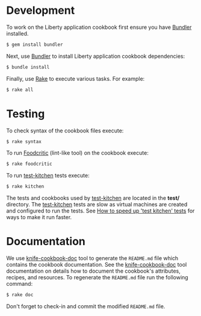# Development

To work on the Liberty application cookbook first ensure you have [Bundler][] installed.

```bash
$ gem install bundler
```

Next, use [Bundler][] to install Liberty application cookbook dependencies:

```bash
$ bundle install
```

Finally, use [Rake][] to execute various tasks. For example:

```bash
$ rake all
```

[Bundler]: http://bundler.io/
[Rake]: http://rake.rubyforge.org/

# Testing

To check syntax of the cookbook files execute:

```bash
$ rake syntax
```

To run [Foodcritic][] (lint-like tool) on the cookbook execute:

```bash
$ rake foodcritic
```

To run [test-kitchen][] tests execute:

```bash
$ rake kitchen
```

The tests and cookbooks used by [test-kitchen][] are located in the **test/** directory. The [test-kitchen][] tests are slow as virtual machines are created and configured to run the tests. See [How to speed up 'test kitchen' tests](https://github.com/WASdev/ci.chef.wlp/wiki/How-to-speed-up-%27test-kitchen%27-tests) for ways to make it run faster.


[Foodcritic]: http://acrmp.github.io/foodcritic/
[test-kitchen]: https://github.com/opscode/test-kitchen

# Documentation

We use [knife-cookbook-doc][] tool to generate the `README.md` file which contains the cookbook documentation.
See the [knife-cookbook-doc][] tool documentation on details how to document the cookbook's attributes, recipes, and resources.
To regenerate the `README.md` file run the following command:

```bash
$ rake doc
```

Don't forget to check-in and commit the modified `README.md` file.

[knife-cookbook-doc]: https://github.com/realityforge/knife-cookbook-doc

